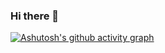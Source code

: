 ### Hi there 👋

[![Ashutosh's github activity graph](https://activity-graph.herokuapp.com/graph?lanqilu=Ashutosh00710&theme=dracula)](https://github.com/ashutosh00710/github-readme-activity-graph)



<!--
**Lanqilu/lanqilu** is a ✨ _special_ ✨ repository because its `README.md` (this file) appears on your GitHub profile.

Here are some ideas to get you started:

- 🔭 I’m currently working on ...
- 🌱 I’m currently learning ...
- 👯 I’m looking to collaborate on ...
- 🤔 I’m looking for help with ...
- 💬 Ask me about ...
- 📫 How to reach me: ...
- 😄 Pronouns: ...
- ⚡ Fun fact: ...
-->
